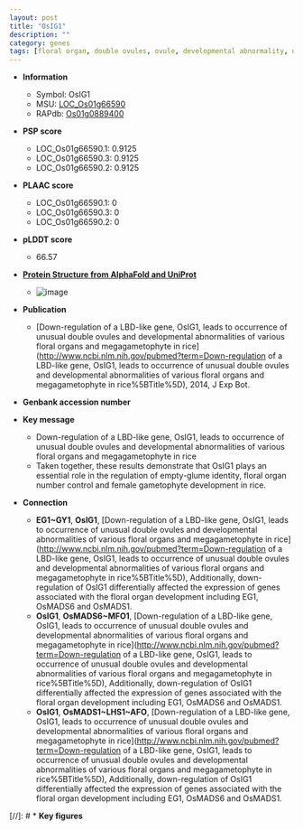 ```yaml
---
layout: post
title: "OsIG1"
description: ""
category: genes
tags: [floral organ, double ovules, ovule, developmental abnormality, development, floral, megagametophyte, empty-glume identity, floral organ number control, female gametophyte development]
---
```


* **Information**  
    + Symbol: OsIG1  
    + MSU: [LOC_Os01g66590](http://rice.plantbiology.msu.edu/cgi-bin/ORF_infopage.cgi?orf=LOC_Os01g66590)  
    + RAPdb: [Os01g0889400](http://rapdb.dna.affrc.go.jp/viewer/gbrowse_details/irgsp1?name=Os01g0889400)  

* **PSP score**  
    + LOC_Os01g66590.1: 0.9125 
    + LOC_Os01g66590.3: 0.9125 
    + LOC_Os01g66590.2: 0.9125 

* **PLAAC score**  
    + LOC_Os01g66590.1: 0 
    + LOC_Os01g66590.3: 0 
    + LOC_Os01g66590.2: 0 

* **pLDDT score**
    + 66.57

* **[Protein Structure from AlphaFold and UniProt](https://www.uniprot.org/uniprotkb/Q8LQH4/entry#structure)**
    + ![image](https://ricepsp.github.io/images/Q8/AF-Q8LQH4-F1.png)

* **Publication**  
    + [Down-regulation of a LBD-like gene, OsIG1, leads to occurrence of unusual double ovules and developmental abnormalities of various floral organs and megagametophyte in rice](http://www.ncbi.nlm.nih.gov/pubmed?term=Down-regulation of a LBD-like gene, OsIG1, leads to occurrence of unusual double ovules and developmental abnormalities of various floral organs and megagametophyte in rice%5BTitle%5D), 2014, J Exp Bot.

* **Genbank accession number**  

* **Key message**  
    + Down-regulation of a LBD-like gene, OsIG1, leads to occurrence of unusual double ovules and developmental abnormalities of various floral organs and megagametophyte in rice
    + Taken together, these results demonstrate that OsIG1 plays an essential role in the regulation of empty-glume identity, floral organ number control and female gametophyte development in rice.

* **Connection**  
    + __EG1~GY1__, __OsIG1__, [Down-regulation of a LBD-like gene, OsIG1, leads to occurrence of unusual double ovules and developmental abnormalities of various floral organs and megagametophyte in rice](http://www.ncbi.nlm.nih.gov/pubmed?term=Down-regulation of a LBD-like gene, OsIG1, leads to occurrence of unusual double ovules and developmental abnormalities of various floral organs and megagametophyte in rice%5BTitle%5D), Additionally, down-regulation of OsIG1 differentially affected the expression of genes associated with the floral organ development including EG1, OsMADS6 and OsMADS1.
    + __OsIG1__, __OsMADS6~MFO1__, [Down-regulation of a LBD-like gene, OsIG1, leads to occurrence of unusual double ovules and developmental abnormalities of various floral organs and megagametophyte in rice](http://www.ncbi.nlm.nih.gov/pubmed?term=Down-regulation of a LBD-like gene, OsIG1, leads to occurrence of unusual double ovules and developmental abnormalities of various floral organs and megagametophyte in rice%5BTitle%5D), Additionally, down-regulation of OsIG1 differentially affected the expression of genes associated with the floral organ development including EG1, OsMADS6 and OsMADS1.
    + __OsIG1__, __OsMADS1~LHS1~AFO__, [Down-regulation of a LBD-like gene, OsIG1, leads to occurrence of unusual double ovules and developmental abnormalities of various floral organs and megagametophyte in rice](http://www.ncbi.nlm.nih.gov/pubmed?term=Down-regulation of a LBD-like gene, OsIG1, leads to occurrence of unusual double ovules and developmental abnormalities of various floral organs and megagametophyte in rice%5BTitle%5D), Additionally, down-regulation of OsIG1 differentially affected the expression of genes associated with the floral organ development including EG1, OsMADS6 and OsMADS1.

[//]: # * **Key figures**  


